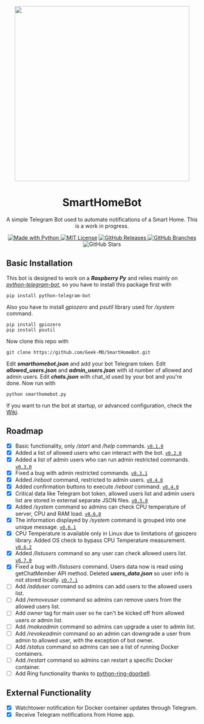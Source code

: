 <p align="center">
  <img width="460" height="460" src="https://user-images.githubusercontent.com/25725990/158142485-32e39afd-4f66-48bd-92b7-28c567c6b164.jpeg">
</p>

<h1 align="center">
SmartHomeBot
</h1>
<p align="center">A simple Telegram Bot used to automate notifications of a Smart Home. This is a work in progress.</p>
<p />
<p align="center"><a href="https://www.python.org/"><img alt ="Made with Python" src="https://img.shields.io/badge/Made%20with-Python-1f425f.svg"> <a href="https://github.com/git/git-scm.com/blob/main/MIT-LICENSE.txt"><img alt="MIT License" src="https://img.shields.io/github/license/Naereen/StrapDown.js.svg"></a> <a href="https://GitHub.com/Geek-MD/SmartHomeBot/releases/"><img alt="GitHub Releases" src="https://img.shields.io/github/release/Geek-MD/SmartHomeBot.svg"> <a href="https://github.com/Geek-MD/SmartHomeBot/"><img alt="GitHub Branches" src="https://badgen.net/github/branches/Geek-MD/SmartHomeBot"></a> <img alt="GitHub Stars" src="https://badgen.net/github/stars/Geek-MD/SmartHomeBot"></p>
<p />

## Basic Installation
This bot is designed to work on a ***Raspberry Py*** and relies mainly on *[python-telegram-bot](https://github.com/python-telegram-bot/python-telegram-bot)*, so you have to install this package first with
  
```
pip install python-telegram-bot
```

Also you have to install *gpiozero* and *psutil* library used for */system* command.

```
pip install gpiozero
pip install psutil
```

Now clone this repo with
  
```
git clone https://github.com/Geek-MD/SmartHomeBot.git
```
  
Edit ***smarthomebot.json*** and add your bot Telegram token. Edit ***allowed_users.json*** and ***admin_users.json*** with id number of allowed and admin users. Edit ***chats.json*** with chat_id used by your bot and you're done. Now run with

```
python smarthomebot.py
```
  
If you want to run the bot at startup, or advanced configuration, check the [Wiki](https://github.com/Geek-MD/SmartHomeBot/wiki).
  
## Roadmap
- [X] Basic functionality, only */start* and */help* commands. [`v0.1.0`](https://github.com/Geek-MD/SmartHomeBot/releases/tag/v0.1.0)
- [X] Added a list of allowed users who can interact with the bot. [`v0.2.0`](https://github.com/Geek-MD/SmartHomeBot/releases/tag/v0.2.0)
- [X] Added a list of admin users who can run admin restricted commands. [`v0.3.0`](https://github.com/Geek-MD/SmartHomeBot/releases/tag/v0.3.0)
- [X] Fixed a bug with admin restricted commands. [`v0.3.1`](https://github.com/Geek-MD/SmartHomeBot/releases/tag/v0.3.1)
- [X] Added */reboot* command, restricted to admin users. [`v0.4.0`](https://github.com/Geek-MD/SmartHomeBot/releases/tag/v0.4.0)
- [X] Added confirmation buttons to execute */reboot* command. [`v0.4.0`](https://github.com/Geek-MD/SmartHomeBot/releases/tag/v0.4.0)
- [X] Critical data like Telegram bot token, allowed users list and admin users list are stored in external separate JSON files. [`v0.5.0`](https://github.com/Geek-MD/SmartHomeBot/releases/tag/v0.5.0)
- [X] Added */system* command so admins can check CPU temperature of server, CPU and RAM load. [`v0.6.0`](https://github.com/Geek-MD/SmartHomeBot/releases/tag/v0.6.0)
- [X] The information displayed by */system* command is grouped into one unique message. [`v0.6.1`](https://github.com/Geek-MD/SmartHomeBot/releases/tag/v0.6.1)
- [X] CPU Temperature is available only in Linux due to limitations of gpiozero library. Added OS check to bypass CPU Temperature measurement. [`v0.6.2`](https://github.com/Geek-MD/SmartHomeBot/releases/tag/v0.6.2)
- [X] Added */listusers* command so any user can check allowed users list. [`v0.7.0`](https://github.com/Geek-MD/SmartHomeBot/releases/tag/v0.7.0)
- [X] Fixed a bug with */listusers* command. Users data now is read using getChatMember API method. Deleted ***users_data.json*** so user info is not stored locally. [`v0.7.1`](https://github.com/Geek-MD/SmartHomeBot/releases/tag/v0.7.1)
- [ ] Add */adduser* command so admins can add users to the allowed users list.
- [ ] Add */removeuser* command so admins can remove users from the allowed users list.
- [ ] Add *owner* tag for main user so he can't be kicked off from allowed users or admin list.
- [ ] Add */makeadmin* command so admins can upgrade a user to admin list.
- [ ] Add */revokeadmin* command so an admin can downgrade a user from admin to allowed user, with the exception of bot owner.
- [ ] Add */status* command so admins can see a list of running Docker containers.
- [ ] Add */restart* command so admins can restart a specific Docker container.
- [ ] Add Ring functionality thanks to [python-ring-doorbell](https://github.com/tchellomello/python-ring-doorbell).

## External Functionality
- [X] Watchtower notification for Docker container updates through Telegram.
- [X] Receive Telegram notifications from Home app.
